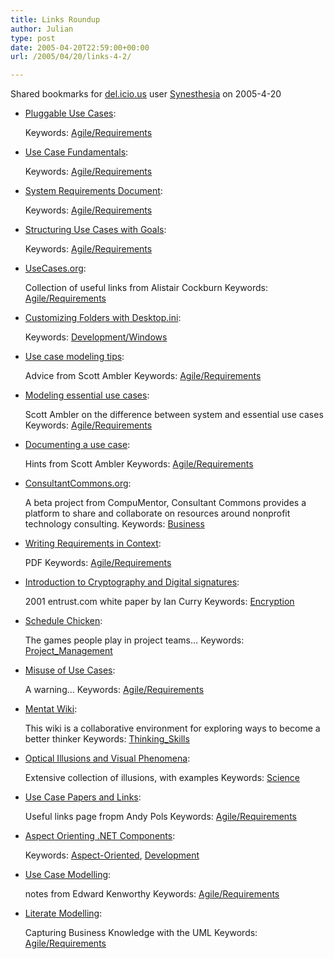 ```yaml
---
title: Links Roundup
author: Julian
type: post
date: 2005-04-20T22:59:00+00:00
url: /2005/04/20/links-4-2/

---
```

Shared bookmarks for [del.icio.us][1] user  [Synesthesia][2] on 2005-4-20

  * [Pluggable Use Cases][3]:
   
    Keywords: [Agile/Requirements][4]
  * [Use Case Fundamentals][5]:
   
    Keywords: [Agile/Requirements][4]
  * [System Requirements Document][6]:
   
    Keywords: [Agile/Requirements][4]
  * [Structuring Use Cases with Goals][7]:
   
    Keywords: [Agile/Requirements][4]
<!--more-->

  * [UseCases.org][8]:
  
    Collection of useful links from Alistair Cockburn Keywords: [Agile/Requirements][4]
  * [Customizing Folders with Desktop.ini][9]:
   
    Keywords: [Development/Windows][10]
  * [Use case modeling tips][11]:
  
    Advice from Scott Ambler Keywords: [Agile/Requirements][4]
  * [Modeling essential use cases][12]:
  
    Scott Ambler on the difference between system and essential use cases Keywords: [Agile/Requirements][4]
  * [Documenting a use case][13]:
  
    Hints from Scott Ambler Keywords: [Agile/Requirements][4]
  * [ConsultantCommons.org][14]:
  
    A beta project from CompuMentor, Consultant Commons provides a platform to share and collaborate on resources around nonprofit technology consulting. Keywords: [Business][15]
  * [Writing Requirements in Context][16]:
  
    PDF Keywords: [Agile/Requirements][4]
  * [Introduction to Cryptography and Digital signatures][17]:
  
    2001 entrust.com white paper by Ian Curry Keywords: [Encryption][18]
  * [Schedule Chicken][19]:
  
    The games people play in project teams&#8230; Keywords: [Project_Management][20]
  * [Misuse of Use Cases][21]:
  
    A warning&#8230; Keywords: [Agile/Requirements][4]
  * [Mentat Wiki][22]:
  
    This wiki is a collaborative environment for exploring ways to become a better thinker Keywords: [Thinking_Skills][23]
  * [Optical Illusions and Visual Phenomena][24]:
  
    Extensive collection of illusions, with examples Keywords: [Science][25]
  * [Use Case Papers and Links][26]:
  
    Useful links page fropm Andy Pols Keywords: [Agile/Requirements][4]
  * [Aspect Orienting .NET Components][27]:
   
    Keywords: [Aspect-Oriented][28], [Development][29]
  * [Use Case Modelling][30]:
  
    notes from Edward Kenworthy Keywords: [Agile/Requirements][4]
  * [Literate Modelling][31]:
  
    Capturing Business Knowledge with the UML Keywords: [Agile/Requirements][4]

 [1]: https://del.icio.us/
 [2]: https://del.icio.us/synesthesia
 [3]: https://alistair.cockburn.us/crystal/articles/o/strysickpuc/pluggableusecases.htm "https://alistair.cockburn.us/crystal/articles/o/strysickpuc/pluggableusecases.htm"
 [4]: https://del.icio.us/synesthesia/Agile/Requirements
 [5]: https://alistair.cockburn.us/crystal/articles/o/ucai/usecasealternateintro.html "https://alistair.cockburn.us/crystal/articles/o/ucai/usecasealternateintro.html"
 [6]: https://alistair.cockburn.us/crystal/articles/srd/systemrequirementsdocument.html "https://alistair.cockburn.us/crystal/articles/srd/systemrequirementsdocument.html"
 [7]: https://alistair.cockburn.us/crystal/articles/sucwg/structuringucswithgoals.htm "https://alistair.cockburn.us/crystal/articles/sucwg/structuringucswithgoals.htm"
 [8]: https://alistair.cockburn.us/usecases/usecases.html "https://alistair.cockburn.us/usecases/usecases.html"
 [9]: https://msdn.microsoft.com/library/default.asp?url=/library/en-us/shellcc/platform/shell/programmersguide/shell_basics/shell_basics_extending/custom.asp "https://msdn.microsoft.com/library/default.asp?url=/library/en-us/shellcc/platform/shell/programmersguide/shell_basics/shell_basics_extending/custom.asp"
 [10]: https://del.icio.us/synesthesia/Development/Windows
 [11]: https://www-106.ibm.com/developerworks/java/library/ws-tip-uml2.html "https://www-106.ibm.com/developerworks/java/library/ws-tip-uml2.html"
 [12]: https://www-106.ibm.com/developerworks/library/ws-tip-essentialuse.html "https://www-106.ibm.com/developerworks/library/ws-tip-essentialuse.html"
 [13]: https://www-106.ibm.com/developerworks/webservices/library/ws-tip-docusecase.html "https://www-106.ibm.com/developerworks/webservices/library/ws-tip-docusecase.html"
 [14]: https://www.consultantcommons.org/ "https://www.consultantcommons.org/"
 [15]: https://del.icio.us/synesthesia/Business
 [16]: https://www.craiglarman.com/book_applying_2nd/06-use%20cases.pdf "https://www.craiglarman.com/book_applying_2nd/06-use%20cases.pdf"
 [17]: https://www.entrust.com/resources/pdf/cryptointro.pdf "https://www.entrust.com/resources/pdf/cryptointro.pdf"
 [18]: https://del.icio.us/synesthesia/Encryption
 [19]: https://www.jrothman.com/weblog/archive/2005_04_01_mpdarchive.html#111391432251897060 "https://www.jrothman.com/weblog/archive/2005_04_01_mpdarchive.html#111391432251897060"
 [20]: https://del.icio.us/synesthesia/Project_Management
 [21]: https://www.korson-mcgregor.com/publications/korson/Korson9803om.htm "https://www.korson-mcgregor.com/publications/korson/Korson9803om.htm"
 [22]: https://www.ludism.org/mentat/ "https://www.ludism.org/mentat/"
 [23]: https://del.icio.us/synesthesia/Thinking_Skills
 [24]: https://www.michaelbach.de/ot/ "https://www.michaelbach.de/ot/"
 [25]: https://del.icio.us/synesthesia/Science
 [26]: https://www.pols.co.uk/use-case-zone/use-case-papers.html "https://www.pols.co.uk/use-case-zone/use-case-papers.html"
 [27]: https://www.theserverside.net/articles/showarticle.tss?id=AspectOrientingNET&News04_19_05-click "https://www.theserverside.net/articles/showarticle.tss?id=AspectOrientingNET&News04_19_05-click"
 [28]: https://del.icio.us/synesthesia/Aspect-Oriented
 [29]: https://del.icio.us/synesthesia/Development
 [30]: https://www.zoo.co.uk/~z0001039/PracGuides/pg_use_cases.htm "https://www.zoo.co.uk/~z0001039/PracGuides/pg_use_cases.htm"
 [31]: https://xml.coverpages.org/emmerichLiterateModelling.pdf "https://xml.coverpages.org/emmerichLiterateModelling.pdf"